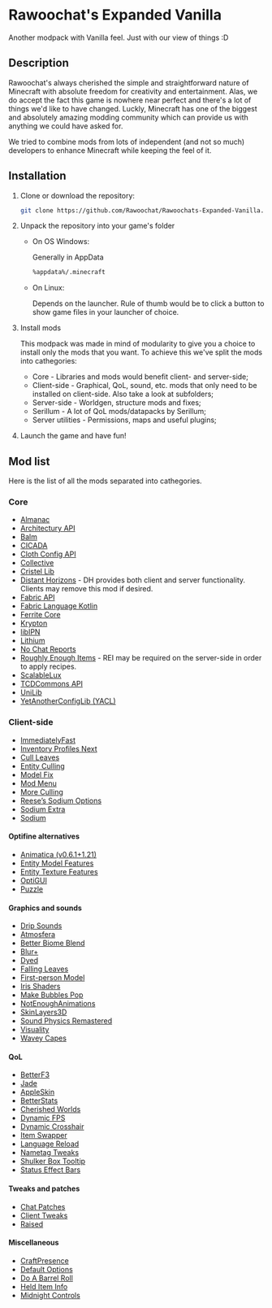 # Rawoochat's Expanded Vanilla
Another modpack with Vanilla feel. Just with our view of things :D
## Description
Rawoochat's always cherished the simple and straightforward nature of Minecraft with absolute freedom for creativity and entertainment.
Alas, we do accept the fact this game is nowhere near perfect and there's a lot of things we'd like to have changed.
Luckly, Minecraft has one of the biggest and absolutely amazing modding community which can provide us with anything we could have asked for.

We tried to combine mods from lots of independent (and not so much) developers to enhance Minecraft while keeping the feel of it.

## Installation
1) Clone or download the repository:

   ```bash
   git clone https://github.com/Rawoochat/Rawoochats-Expanded-Vanilla.git
   ```
   
3) Unpack the repository into your game's folder
   
   * On OS Windows:
     
     Generally in AppData
     
     ```bash
     %appdata%/.minecraft
     ```

   * On Linux:
     
     Depends on the launcher. Rule of thumb would be to click a button to show game files in your launcher of choice.
     
5) Install mods

   This modpack was made in mind of modularity to give you a choice to install only the mods that you want.
   To achieve this we've split the mods into cathegories:
   * Core - Libraries and mods would benefit client- and server-side;
   * Client-side - Graphical, QoL, sound, etc. mods that only need to be installed on client-side. Also take a look at subfolders;
   * Server-side - Worldgen, structure mods and fixes;
   * Serillum - A lot of QoL mods/datapacks by Serillum;
   * Server utilities - Permissions, maps and useful plugins;
     
6) Launch the game and have fun!

## Mod list

Here is the list of all the mods separated into cathegories.

### Core
* [Almanac](https://modrinth.com/mod/almanac)
* [Architectury API](https://modrinth.com/mod/architectury-api)
* [Balm](https://modrinth.com/mod/balm)
* [CICADA](https://modrinth.com/mod/cicada)
* [Cloth Config API](https://modrinth.com/mod/cloth-config)
* [Collective](https://modrinth.com/mod/collective)
* [Cristel Lib](https://modrinth.com/mod/cristel-lib)
* [Distant Horizons](https://modrinth.com/mod/distanthorizons) - DH provides both client and server functionality. Clients may remove this mod if desired.
* [Fabric API](modrinth.com/mod/fabric-api)
* [Fabric Language Kotlin](https://modrinth.com/mod/fabric-language-kotlin)
* [Ferrite Core](https://modrinth.com/mod/ferrite-core)
* [Krypton](https://modrinth.com/mod/krypton)
* [libIPN](https://modrinth.com/mod/libipn)
* [Lithium](https://modrinth.com/mod/lithium)
* [No Chat Reports](https://modrinth.com/mod/no-chat-reports)
* [Roughly Enough Items](https://modrinth.com/mod/rei) - REI may be required on the server-side in order to apply recipes.
* [ScalableLux](https://modrinth.com/mod/scalablelux)
* [TCDCommons API](https://modrinth.com/mod/tcdcommons)
* [UniLib](modrinth.com/mod/unilib)
* [YetAnotherConfigLib (YACL)](https://modrinth.com/mod/yacl)

### Client-side
- [ImmediatelyFast](https://modrinth.com/mod/immediatelyfast)  
- [Inventory Profiles Next](https://modrinth.com/mod/inventory-profiles-next)  
- [Cull Leaves](https://modrinth.com/mod/cull-leaves)  
- [Entity Culling](https://modrinth.com/mod/entityculling)  
- [Model Fix](https://modrinth.com/mod/modelfix)  
- [Mod Menu](https://modrinth.com/mod/modmenu)  
- [More Culling](https://modrinth.com/mod/moreculling)  
- [Reese’s Sodium Options](https://modrinth.com/mod/reeses-sodium-options)  
- [Sodium Extra](https://modrinth.com/mod/sodium-extra)  
- [Sodium](https://modrinth.com/mod/sodium)

#### Optifine alternatives
- [Animatica (v0.6.1+1.21)](https://modrinth.com/mod/animatica)  
- [Entity Model Features](https://modrinth.com/mod/entity-model-features)  
- [Entity Texture Features](https://modrinth.com/mod/entitytexturefeatures)  
- [OptiGUI](https://modrinth.com/mod/optigui)  
- [Puzzle](https://modrinth.com/mod/puzzle)

#### Graphics and sounds
- [Drip Sounds](https://modrinth.com/mod/dripsounds)  
- [Atmosfera](https://modrinth.com/mod/atmosfera)  
- [Better Biome Blend](https://modrinth.com/mod/bbrb)  
- [Blur+](https://modrinth.com/mod/blur-plus)  
- [Dyed](https://modrinth.com/mod/dyed)  
- [Falling Leaves](https://modrinth.com/mod/fallingleaves)  
- [First-person Model](https://modrinth.com/mod/first-person-model)  
- [Iris Shaders](https://modrinth.com/mod/iris)  
- [Make Bubbles Pop](https://modrinth.com/mod/make-bubbles-pop)  
- [NotEnoughAnimations](https://modrinth.com/mod/notenoughanimations)  
- [SkinLayers3D](https://modrinth.com/mod/skinlayers3d)  
- [Sound Physics Remastered](https://modrinth.com/mod/sound-physics-remastered)  
- [Visuality](https://modrinth.com/mod/visuality)  
- [Wavey Capes](https://modrinth.com/mod/waveycapes)  

#### QoL
- [BetterF3](https://modrinth.com/mod/betterf3)  
- [Jade](https://modrinth.com/mod/jade)  
- [AppleSkin](https://modrinth.com/mod/appleskin)  
- [BetterStats](https://modrinth.com/mod/betterstats)  
- [Cherished Worlds](https://modrinth.com/mod/cherishedworlds)  
- [Dynamic FPS](https://modrinth.com/mod/dynamic-fps)  
- [Dynamic Crosshair](https://modrinth.com/mod/dynamiccrosshair)  
- [Item Swapper](https://modrinth.com/mod/itemswapper)  
- [Language Reload](https://modrinth.com/mod/language-reload)  
- [Nametag Tweaks](https://modrinth.com/mod/nametagtweaks)  
- [Shulker Box Tooltip](https://modrinth.com/mod/shulkerboxtooltip)  
- [Status Effect Bars](https://modrinth.com/mod/status-effect-bars)  

#### Tweaks and patches
- [Chat Patches](https://modrinth.com/mod/chatpatches)  
- [Client Tweaks](https://modrinth.com/mod/clienttweaks)  
- [Raised](https://modrinth.com/mod/raised)  

#### Miscellaneous
- [CraftPresence](https://modrinth.com/mod/craftpresence)  
- [Default Options](https://modrinth.com/mod/defaultoptions)  
- [Do A Barrel Roll](https://modrinth.com/mod/do-a-barrel-roll)  
- [Held Item Info](https://modrinth.com/mod/held-item-info)  
- [Midnight Controls](https://modrinth.com/mod/midnightcontrols)  
